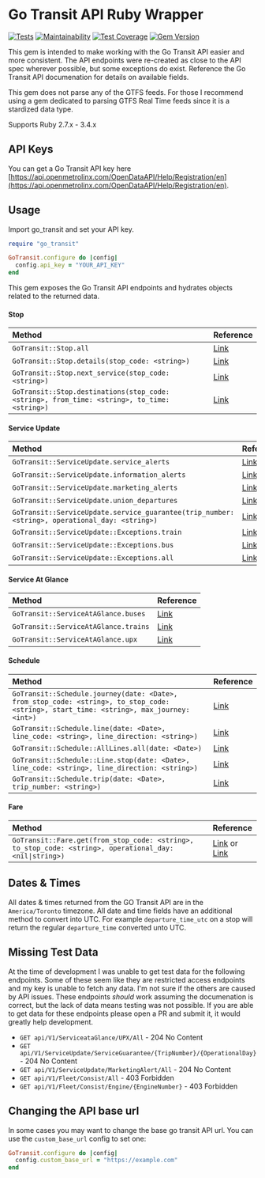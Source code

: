 # Go Transit API Ruby Wrapper
[![Tests](https://github.com/jmazur/go_transit_ruby/actions/workflows/tests.yml/badge.svg?label=test)](https://github.com/jmazur/go_transit_ruby/actions/workflows/tests.yml)
[![Maintainability](https://api.codeclimate.com/v1/badges/5a77a6755f589b011e99/maintainability)](https://codeclimate.com/github/jmazur/go_transit_ruby/maintainability)
[![Test Coverage](https://api.codeclimate.com/v1/badges/5a77a6755f589b011e99/test_coverage)](https://codeclimate.com/github/jmazur/go_transit_ruby/test_coverage)
[![Gem Version](https://badge.fury.io/rb/go_transit.svg?icon=si%3Arubygems)](https://badge.fury.io/rb/go_transit)

This gem is intended to make working with the Go Transit API easier and more
consistent. The API endpoints were re-created as close to the API spec wherever
possible, but some exceptions do exist. Reference the Go Transit API
documenation for details on available fields.

This gem does not parse any of the GTFS feeds. For those I recommend using a
gem dedicated to parsing GTFS Real Time feeds since it is a stardized data type.

Supports Ruby 2.7.x - 3.4.x

## API Keys
You can get a Go Transit API key here
[https://api.openmetrolinx.com/OpenDataAPI/Help/Registration/en](https://api.openmetrolinx.com/OpenDataAPI/Help/Registration/en).

## Usage
Import go_transit and set your API key.

```ruby
require "go_transit"

GoTransit.configure do |config|
  config.api_key = "YOUR_API_KEY"
end
```

This gem exposes the Go Transit API endpoints and hydrates objects related to the returned data.

#### Stop
| Method                                               | Reference                                                                                           |
| :--------------------------------------------------- | :-------------------------------------------------------------------------------------------------- |
| `GoTransit::Stop.all`                                | [Link](https://api.openmetrolinx.com/OpenDataAPI/Help/Api/en/GET-api-V1-Stop-All)                    |
| `GoTransit::Stop.details(stop_code: <string>)`       | [Link](https://api.openmetrolinx.com/OpenDataAPI/Help/Api/en/GET-api-V1-Stop-Details-StopCode)       |
| `GoTransit::Stop.next_service(stop_code: <string>)`  | [Link](https://api.openmetrolinx.com/OpenDataAPI/Help/Api/en/GET-api-V1-Stop-NextService-StopCode)   |
| `GoTransit::Stop.destinations(stop_code: <string>, from_time: <string>, to_time: <string>)` | [Link](https://api.openmetrolinx.com/OpenDataAPI/Help/Api/en/GET-api-V1-Stop-Destinations-StopCode-FromTime-ToTime) |

#### Service Update
| Method                                        | Reference                                                                                                  |
| :-------------------------------------------- | :--------------------------------------------------------------------------------------------------------- |
| `GoTransit::ServiceUpdate.service_alerts`     | [Link](https://api.openmetrolinx.com/OpenDataAPI/Help/Api/en/GET-api-V1-ServiceUpdate-ServiceAlert-All)     |
| `GoTransit::ServiceUpdate.information_alerts` | [Link](https://api.openmetrolinx.com/OpenDataAPI/Help/Api/en/GET-api-V1-ServiceUpdate-InformationAlert-All) |
| `GoTransit::ServiceUpdate.marketing_alerts`   | [Link](https://api.openmetrolinx.com/OpenDataAPI/Help/Api/en/GET-api-V1-ServiceUpdate-MarketingAlert-All)   |
| `GoTransit::ServiceUpdate.union_departures`   | [Link](https://api.openmetrolinx.com/OpenDataAPI/Help/Api/en/GET-api-V1-ServiceUpdate-UnionDepartures-All)  |
| `GoTransit::ServiceUpdate.service_guarantee(trip_number: <string>, operational_day: <string>)` | [Link](https://api.openmetrolinx.com/OpenDataAPI/Help/Api/en/GET-api-V1-ServiceUpdate-ServiceGuarantee-TripNumber-OperationalDay) |
| `GoTransit::ServiceUpdate::Exceptions.train`  | [Link](https://api.openmetrolinx.com/OpenDataAPI/Help/Api/en/GET-api-V1-ServiceUpdate-Exceptions-Train)     |
| `GoTransit::ServiceUpdate::Exceptions.bus`    | [Link](https://api.openmetrolinx.com/OpenDataAPI/Help/Api/en/GET-api-V1-ServiceUpdate-Exceptions-Bus)       |
| `GoTransit::ServiceUpdate::Exceptions.all`    | [Link](https://api.openmetrolinx.com/OpenDataAPI/Help/Api/en/GET-api-V1-ServiceUpdate-Exceptions-All)       |

#### Service At Glance
| Method                               | Reference                                                                                           |
| :----------------------------------- | :-------------------------------------------------------------------------------------------------- |
| `GoTransit::ServiceAtAGlance.buses`  | [Link](https://api.openmetrolinx.com/OpenDataAPI/Help/Api/en/GET-api-V1-ServiceataGlance-Buses-All)  |
| `GoTransit::ServiceAtAGlance.trains` | [Link](https://api.openmetrolinx.com/OpenDataAPI/Help/Api/en/GET-api-V1-ServiceataGlance-Trains-All) |
| `GoTransit::ServiceAtAGlance.upx`    | [Link](https://api.openmetrolinx.com/OpenDataAPI/Help/Api/en/GET-api-V1-ServiceataGlance-UPX-All)    |

#### Schedule
| Method                                                                                                                                  | Reference                     |
| :-------------------------------------------------------------------------------------------------------------------------------------- | :---------------------------- |
| `GoTransit::Schedule.journey(date: <Date>, from_stop_code: <string>, to_stop_code: <string>, start_time: <string>, max_journey: <int>)` | [Link](https://api.openmetrolinx.com/OpenDataAPI/Help/Api/en/GET-api-V1-Schedule-Journey-Date-FromStopCode-ToStopCode-StartTime-MaxJourney) |
| `GoTransit::Schedule.line(date: <Date>, line_code: <string>, line_direction: <string>)`                                                 | [Link](https://api.openmetrolinx.com/OpenDataAPI/Help/Api/en/GET-api-V1-Schedule-Line-Date-LineCode-LineDirection) |
| `GoTransit::Schedule::AllLines.all(date: <Date>)`                                                                                           | [Link](https://api.openmetrolinx.com/OpenDataAPI/Help/Api/en/GET-api-V1-Schedule-Line-All-Date) |
| `GoTransit::Schedule::Line.stop(date: <Date>, line_code: <string>, line_direction: <string>)`                                           | [Link](https://api.openmetrolinx.com/OpenDataAPI/Help/Api/en/GET-api-V1-Schedule-Line-Stop-Date-LineCode-LineDirection) |
| `GoTransit::Schedule.trip(date: <Date>, trip_number: <string>)`                                                                         | [Link](https://api.openmetrolinx.com/OpenDataAPI/Help/Api/en/GET-api-V1-Schedule-Trip-Date-TripNumber) |

#### Fare
| Method                                                                                                  | Reference                                                      |
| :------------------------------------------------------------------------------------------------------ | :------------------------------------------------------------- |
| `GoTransit::Fare.get(from_stop_code: <string>, to_stop_code: <string>, operational_day: <nil\|string>)` | [Link](https://api.openmetrolinx.com/OpenDataAPI/Help/Api/en/GET-api-V1-Fares-FromStopCode-ToStopCode) or [Link](https://api.openmetrolinx.com/OpenDataAPI/Help/Api/en/GET-api-V1-Fares-FromStopCode-ToStopCode-OperationalDay) |

## Dates & Times
All dates & times returned from the GO Transit API are in the `America/Toronto`
timezone. All date and time fields have an additional method to convert into
UTC. For example `departure_time_utc` on a stop will return the regular
`departure_time` converted unto UTC.

## Missing Test Data
At the time of development I was unable to get test data for the following endpoints. Some of these seem like they are restricted access endpoints and my key is unable to fetch any data. I'm not sure if the others are caused by API issues. These endpoints *should* work assuming the documenation is correct, but the lack of data means testing was not possible. If you are able to get data for these endpoints please open a PR and submit it, it would greatly help development.

* `GET api/V1/ServiceataGlance/UPX/All` - 204 No Content
* `GET api/V1/ServiceUpdate/ServiceGuarantee/{TripNumber}/{OperationalDay}` - 204 No Content
* `GET api/V1/ServiceUpdate/MarketingAlert/All` - 204 No Content
* `GET api/V1/Fleet/Consist/All` - 403 Forbidden
* `GET api/V1/Fleet/Consist/Engine/{EngineNumber}` - 403 Forbidden

## Changing the API base url
In some cases you may want to change the base go transit API url. You can use the `custom_base_url` config to set one:

```ruby
GoTransit.configure do |config|
  config.custom_base_url = "https://example.com"
end
```
